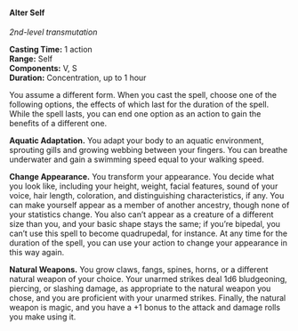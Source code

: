 #### Alter Self
<!-- markdownlint-disable link-image-reference-definitions -->
[_metadata_:spell_school]:- "transmutation"
[_metadata_:spell_level]:- "2"
[_metadata_:casting_time_amount]:- "1"
[_metadata_:casting_time_unit]:- "action"
[_metadata_:ritual]:- "false"
[_metadata_:range]:- "Self"
[_metadata_:target]:- "Self"
[_metadata_:components_verbal]:- "true"
[_metadata_:components_somatic]:- "true"
[_metadata_:components_material]:- "false"
[_metadata_:concentration]:- "true"
[_metadata_:duration]:- "Up to 1 hour"
[_metadata_:spell_origin]:- "wotc_srd_5.1"
<!-- markdownlint-disable-next-line no-emphasis-as-heading -->
_2nd-level transmutation_

**Casting Time:** 1 action \
**Range:** Self \
**Components:** V, S \
**Duration:** Concentration, up to 1 hour

You assume a different form.
When you cast the spell, choose one of the following options, the effects of which last for the duration of the spell.
While the spell lasts, you can end one option as an action to gain the benefits of a different one.

**Aquatic Adaptation.**
You adapt your body to an aquatic environment, sprouting gills and growing webbing between your fingers.
You can breathe underwater and gain a swimming speed equal to your walking speed.

**Change Appearance.**
You transform your appearance.
You decide what you look like, including your height, weight, facial features, sound of your voice, hair length, coloration, and distinguishing characteristics, if any.
You can make yourself appear as a member of another ancestry, though none of your statistics change.
You also can’t appear as a creature of a different size than you, and your basic shape stays the same; if you’re bipedal, you can’t use this spell to become quadrupedal, for instance.
At any time for the duration of the spell, you can use your action to change your appearance in this way again.

**Natural Weapons.**
You grow claws, fangs, spines, horns, or a different natural weapon of your choice.
Your unarmed strikes deal 1d6 bludgeoning, piercing, or slashing damage, as appropriate to the natural weapon you chose, and you are proficient with your unarmed strikes.
Finally, the natural weapon is magic, and you have a +1 bonus to the attack and damage rolls you make using it.
